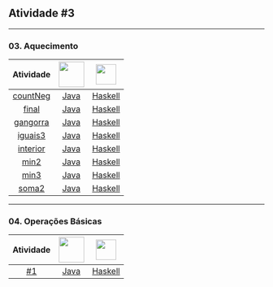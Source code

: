 ## Atividade #3

---

### 03. Aquecimento

Atividade | <img src="https://images.vexels.com/media/users/3/166401/isolated/lists/b82aa7ac3f736dd78570dd3fa3fa9e24-icone-da-linguagem-de-programacao-java.png" width="50" height="50" /> | <img src="https://icons-for-free.com/iconfiles/png/128/haskell+original-1324760548756947537.png" width="40" height="40" />
:------:|:------:|:------:
[countNeg](/%233/03.%20Aquecimento/countNeg) | [Java](/%233/03.%20Aquecimento/countNeg/countNeg.java) | [Haskell](/%233/03.%20Aquecimento/countNeg/countNeg.hs)
[final](/%233/03.%20Aquecimento/final) | [Java](/%233/03.%20Aquecimento/final/Final.java) | [Haskell](/%233/03.%20Aquecimento/final/final.hs)
[gangorra](/%233/03.%20Aquecimento/gangorra) | [Java](/%233/03.%20Aquecimento/gangorra/gangorra.java) | [Haskell](/%233/03.%20Aquecimento/gangorra/gangorra.hs)
[iguais3](/%233/03.%20Aquecimento/iguais3) | [Java](/%233/03.%20Aquecimento/iguais3/iguais3.java) | [Haskell](/%233/03.%20Aquecimento/iguais3/iguais3.hs)
[interior](/%233/03.%20Aquecimento/interior) | [Java](/%233/03.%20Aquecimento/interior/interior.java) | [Haskell](/%233/03.%20Aquecimento/interior/interior.hs)
[min2](/%233/03.%20Aquecimento/min2) | [Java](/%233/03.%20Aquecimento/min2/min2.java) | [Haskell](/%233/03.%20Aquecimento/min2/min2.hs)
[min3](/%233/03.%20Aquecimento/min3) | [Java](/%233/03.%20Aquecimento/min3/min3.java) | [Haskell](/%233/03.%20Aquecimento/min3/min3.hs)
[soma2](/%233/03.%20Aquecimento/soma2) | [Java](/%233/03.%20Aquecimento/soma2/soma2.java) | [Haskell](/%233/03.%20Aquecimento/soma2/soma2.hs)

---

### 04. Operações Básicas

Atividade | <img src="https://images.vexels.com/media/users/3/166401/isolated/lists/b82aa7ac3f736dd78570dd3fa3fa9e24-icone-da-linguagem-de-programacao-java.png" width="50" height="50" /> | <img src="https://icons-for-free.com/iconfiles/png/128/haskell+original-1324760548756947537.png" width="40" height="40" />
:------:|:------:|:------:
[#1](/%233/03.%20Aquecimento/) | [Java](/%233/03.%20Aquecimento/) | [Haskell](/%233/03.%20Aquecimento/)